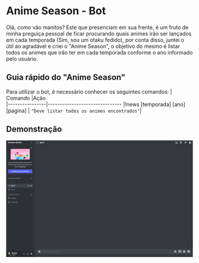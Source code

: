 
# Anime Season - Bot

Olá, como vão manitos?
Este que presenciam em sua frente, é um fruto de minha preguiça pessoal de ficar procurando quais animes irão ser lançados em cada temporada (Sim, sou um otaku fedido), por conta disso, juntei o útil ao agradável e criei o "Anime Season", o objetivo do mesmo é listar todos os animes que irão ter em cada temporada conforme o ano informado pelo usuário.



## Guia rápido do "Anime Season"

Para utilizar o bot, é necessário conhecer os seguintes comandos:
|    Comando     |Ação                           
|----------------|-------------------------------
|!news [temporada] [ano] [pagina] | `"Deve listar todos os animes encontrados"`|            


## Demonstração
![Gif exemplo](./_doc/bot.gif)